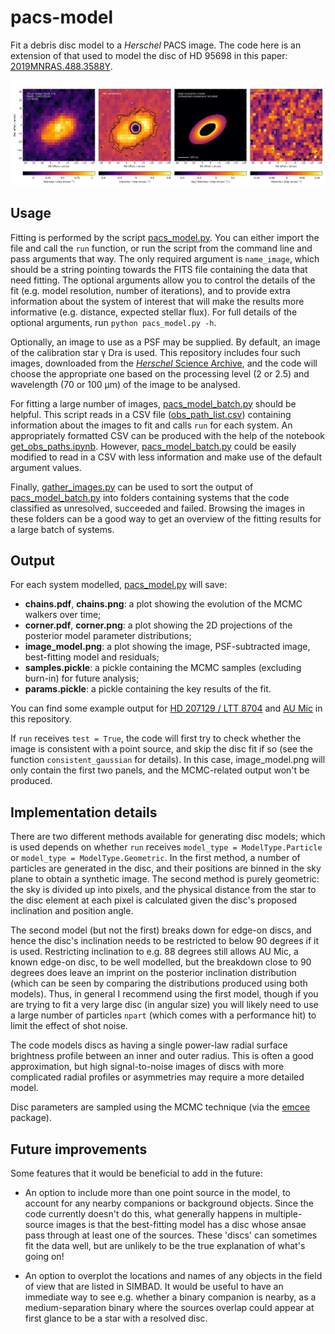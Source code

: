 # pacs-model

Fit a debris disc model to a *Herschel* PACS image. The code here is an extension of that used to model the disc of HD 95698 in this paper: [2019MNRAS.488.3588Y](https://ui.adsabs.harvard.edu/abs/2019MNRAS.488.3588Y/abstract).

![Modelling results for HD 207129](examples/LTT%208704/image_model.png)

## Usage

Fitting is performed by the script [pacs_model.py](pacs_model.py). You can either import the file and call the `run` function, or run the script from the command line and pass arguments that way. The only required argument is `name_image`, which should be a string pointing towards the FITS file containing the data that need fitting. The optional arguments allow you to control the details of the fit (e.g. model resolution, number of iterations), and to provide extra information about the system of interest that will make the results more informative (e.g. distance, expected stellar flux). For full details of the optional arguments, run `python pacs_model.py -h`.

Optionally, an image to use as a PSF may be supplied. By default, an image of the calibration star γ Dra is used. This repository includes four such images, downloaded from the [*Herschel* Science Archive](http://archives.esac.esa.int/hsa/whsa/), and the code will choose the appropriate one based on the processing level (2 or 2.5) and wavelength (70 or 100 μm) of the image to be analysed.

For fitting a large number of images, [pacs_model_batch.py](pacs_model_batch.py) should be helpful. This script reads in a CSV file ([obs_path_list.csv](input/obs_path_list.csv)) containing information about the images to fit and calls `run` for each system. An appropriately formatted CSV can be produced with the help of the notebook [get_obs_paths.ipynb](get_obs_paths.ipynb). However, [pacs_model_batch.py](pacs_model_batch.py) could be easily modified to read in a CSV with less information and make use of the default argument values.

Finally, [gather_images.py](gather_images.py) can be used to sort the output of [pacs_model_batch.py](pacs_model_batch.py) into folders containing systems that the code classified as unresolved, succeeded and failed. Browsing the images in these folders can be a good way to get an overview of the fitting results for a large batch of systems.


## Output

For each system modelled, [pacs_model.py](pacs_model.py) will save:

- **chains.pdf**, **chains.png**: a plot showing the evolution of the MCMC walkers over time;
- **corner.pdf**, **corner.png**: a plot showing the 2D projections of the posterior model parameter distributions;
- **image_model.png**: a plot showing the image, PSF-subtracted image, best-fitting model and residuals;
- **samples.pickle**: a pickle containing the MCMC samples (excluding burn-in) for future analysis;
- **params.pickle**: a pickle containing the key results of the fit.

You can find some example output for [HD 207129 / LTT 8704](examples/LTT%208704) and [AU Mic](examples/V*%20AU%20Mic) in this repository.

If `run` receives `test = True`, the code will first try to check whether the image is consistent with a point source, and skip the disc fit if so (see the function `consistent_gaussian` for details). In this case, image_model.png will only contain the first two panels, and the MCMC-related output won't be produced. 


## Implementation details

There are two different methods available for generating disc models; which is used depends on whether `run` receives `model_type = ModelType.Particle` or `model_type = ModelType.Geometric`. In the first method, a number of particles are generated in the disc, and their positions are binned in the sky plane to obtain a synthetic image.  The second method is purely geometric: the sky is divided up into pixels, and the physical distance from the star to the disc element at each pixel is calculated given the disc's proposed inclination and position angle. 

The second model (but not the first) breaks down for edge-on discs, and hence the disc's inclination needs to be restricted to below 90 degrees if it is used. Restricting inclination to e.g. 88 degrees still allows AU Mic, a known edge-on disc, to be well modelled, but the breakdown close to 90 degrees does leave an imprint on the posterior inclination distribution (which can be seen by comparing the distributions produced using both models). Thus, in general I recommend using the first model, though if you are trying to fit a very large disc (in angular size) you will likely need to use a large number of particles `npart` (which comes with a performance hit) to limit the effect of shot noise.

The code models discs as having a single power-law radial surface brightness profile between an inner and outer radius. This is often a good approximation, but high signal-to-noise images of discs with more complicated radial profiles or asymmetries may require a more detailed model.

Disc parameters are sampled using the MCMC technique (via the [emcee](https://emcee.readthedocs.io/en/stable/) package). 


## Future improvements

Some features that it would be beneficial to add in the future:

- An option to include more than one point source in the model, to account for any nearby companions or background objects. Since the code currently doesn't do this, what generally happens in multiple-source images is that the best-fitting model has a disc whose ansae pass through at least one of the sources. These 'discs' can sometimes fit the data well, but are unlikely to be the true explanation of what's going on!

- An option to overplot the locations and names of any objects in the field of view that are listed in SIMBAD. It would be useful to have an immediate way to see e.g. whether a binary companion is nearby, as a medium-separation binary where the sources overlap could appear at first glance to be a star with a resolved disc.
